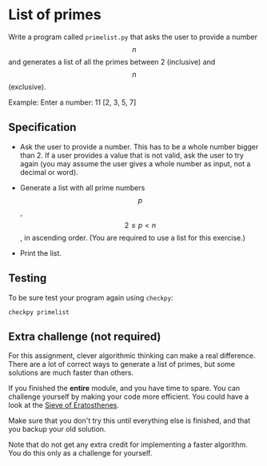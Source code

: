# List of primes

Write a program called `primelist.py` that asks the user to provide a number $$n$$ and generates a list of all the primes between 2 (inclusive) and $$n$$ (exclusive).

Example:
Enter a number: 11
[2, 3, 5, 7]

## Specification

* Ask the user to provide a number. This has to be a whole number bigger than 2. If a user provides a value that is not valid, ask the user to try again (you may assume the user gives a whole number as input, not a decimal or word).

* Generate a list with all prime numbers $$p$$, $$2 \leq p<n$$, in ascending order. (You are required to use a list for this exercise.)

* Print the list.

## Testing

To be sure test your program again using `checkpy`:

    checkpy primelist

## Extra challenge (not required)

For this assignment, clever algorithmic thinking can make a real difference. There are a lot of correct ways to generate a list of primes, but some solutions are much faster than others.

If you finished the **entire** module, and you have time to spare. You can challenge yourself by making your code more efficient. You could have a look at the [Sieve of Eratosthenes](https://en.wikipedia.org/wiki/Sieve_of_Eratosthenes).

Make sure that you don't try this until everything else is finished, and that you backup your old solution.

Note that do not get any extra credit for implementing a faster algorithm. You do this only as a challenge for yourself.
